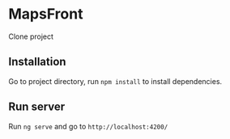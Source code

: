 # MapsFront
Clone project

## Installation 

Go to project directory, run `npm install` to install dependencies.

## Run server

Run `ng serve` and go to `http://localhost:4200/`
